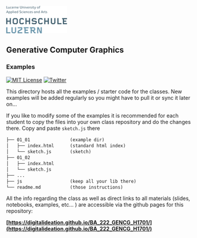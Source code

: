 ![hslu logo](../docs/assets/images/hslu-logo-xtra-small.png "hslu logo")

## Generative Computer Graphics

### Examples

[![MIT License](https://img.shields.io/badge/license-MIT-blue.svg)](http://opensource.org/licenses/MIT)
[![Twitter](https://img.shields.io/twitter/url/https/github.com/webslides/webslides.svg?style=social)](https://twitter.com/hslu)

This directory hosts all the examples / starter code for the classes. New examples will be added regularly so you might have to pull it or sync it later on... 

If you like to modify some of the examples it is recommended for each student to copy the files into your own class repository and do the changes there. Copy and paste `sketch.js` there

```
├── 01_01               (example dir)
│   ├── index.html      (standard html index)
│   └── sketch.js       (sketch)
├── 01_02               
│   ├── index.html      
│   └── sketch.js       
├── ...               
├── js                  (keep all your lib there)               
└── readme.md           (those instructions)
```

All the info regarding the class as well as direct links to all materials (slides, notebooks, examples, etc... ) are accessible via the github pages for this repository:

**[https://digitalideation.github.io/BA_222_GENCG_H1701/](https://digitalideation.github.io/BA_222_GENCG_H1701/)**